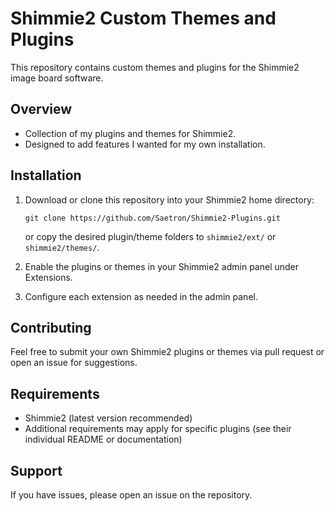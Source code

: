# Shimmie2 Custom Themes and Plugins

This repository contains custom themes and plugins for the Shimmie2 image board software.

## Overview

- Collection of my plugins and themes for Shimmie2.
- Designed to add features I wanted for my own installation.

## Installation

1. Download or clone this repository into your Shimmie2 home directory:
   ```
   git clone https://github.com/Saetron/Shimmie2-Plugins.git
   ```
   or copy the desired plugin/theme folders to `shimmie2/ext/` or `shimmie2/themes/`.

2. Enable the plugins or themes in your Shimmie2 admin panel under Extensions.

3. Configure each extension as needed in the admin panel.

## Contributing

Feel free to submit your own Shimmie2 plugins or themes via pull request or open an issue for suggestions.

## Requirements

- Shimmie2 (latest version recommended)
- Additional requirements may apply for specific plugins (see their individual README or documentation)

## Support
If you have issues, please open an issue on the repository.

